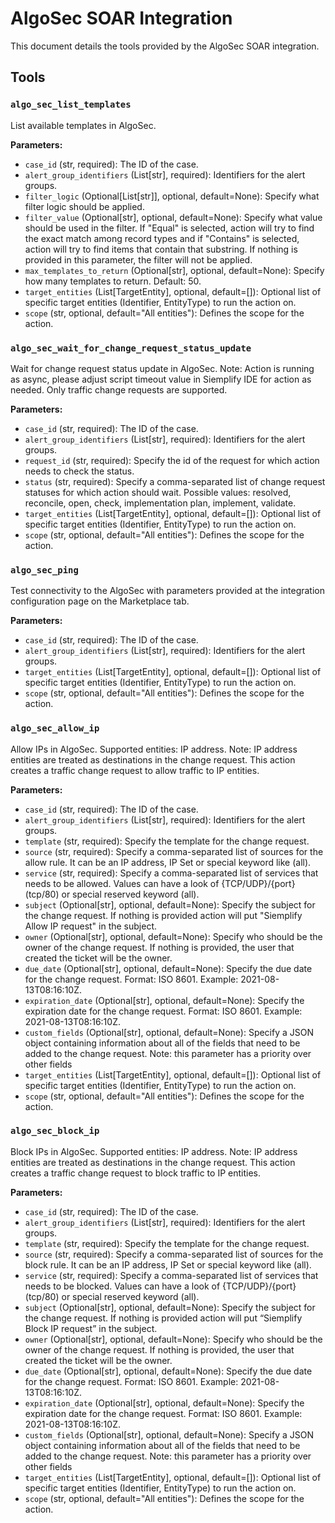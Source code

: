 # AlgoSec SOAR Integration

This document details the tools provided by the AlgoSec SOAR integration.

## Tools

### `algo_sec_list_templates`

List available templates in AlgoSec.

**Parameters:**

*   `case_id` (str, required): The ID of the case.
*   `alert_group_identifiers` (List[str], required): Identifiers for the alert groups.
*   `filter_logic` (Optional[List[str]], optional, default=None): Specify what filter logic should be applied.
*   `filter_value` (Optional[str], optional, default=None): Specify what value should be used in the filter. If "Equal" is selected, action will try to find the exact match among record types and if "Contains" is selected, action will try to find items that contain that substring. If nothing is provided in this parameter, the filter will not be applied.
*   `max_templates_to_return` (Optional[str], optional, default=None): Specify how many templates to return. Default: 50.
*   `target_entities` (List[TargetEntity], optional, default=[]): Optional list of specific target entities (Identifier, EntityType) to run the action on.
*   `scope` (str, optional, default="All entities"): Defines the scope for the action.

### `algo_sec_wait_for_change_request_status_update`

Wait for change request status update in AlgoSec. Note: Action is running as async, please adjust script timeout value in Siemplify IDE for action as needed. Only traffic change requests are supported.

**Parameters:**

*   `case_id` (str, required): The ID of the case.
*   `alert_group_identifiers` (List[str], required): Identifiers for the alert groups.
*   `request_id` (str, required): Specify the id of the request for which action needs to check the status.
*   `status` (str, required): Specify a comma-separated list of change request statuses for which action should wait. Possible values: resolved, reconcile, open, check, implementation plan, implement, validate.
*   `target_entities` (List[TargetEntity], optional, default=[]): Optional list of specific target entities (Identifier, EntityType) to run the action on.
*   `scope` (str, optional, default="All entities"): Defines the scope for the action.

### `algo_sec_ping`

Test connectivity to the AlgoSec with parameters provided at the integration configuration page on the Marketplace tab.

**Parameters:**

*   `case_id` (str, required): The ID of the case.
*   `alert_group_identifiers` (List[str], required): Identifiers for the alert groups.
*   `target_entities` (List[TargetEntity], optional, default=[]): Optional list of specific target entities (Identifier, EntityType) to run the action on.
*   `scope` (str, optional, default="All entities"): Defines the scope for the action.

### `algo_sec_allow_ip`

Allow IPs in AlgoSec. Supported entities: IP address. Note: IP address entities are treated as destinations in the change request. This action creates a traffic change request to allow traffic to IP entities.

**Parameters:**

*   `case_id` (str, required): The ID of the case.
*   `alert_group_identifiers` (List[str], required): Identifiers for the alert groups.
*   `template` (str, required): Specify the template for the change request.
*   `source` (str, required): Specify a comma-separated list of sources for the allow rule. It can be an IP address, IP Set or special keyword like (all).
*   `service` (str, required): Specify a comma-separated list of services that needs to be allowed. Values can have a look of {TCP/UDP}/{port} (tcp/80) or special reserved keyword (all).
*   `subject` (Optional[str], optional, default=None): Specify the subject for the change request. If nothing is provided action will put "Siemplify Allow IP request" in the subject.
*   `owner` (Optional[str], optional, default=None): Specify who should be the owner of the change request. If nothing is provided, the user that created the ticket will be the owner.
*   `due_date` (Optional[str], optional, default=None): Specify the due date for the change request. Format: ISO 8601. Example: 2021-08-13T08:16:10Z.
*   `expiration_date` (Optional[str], optional, default=None): Specify the expiration date for the change request. Format: ISO 8601. Example: 2021-08-13T08:16:10Z.
*   `custom_fields` (Optional[str], optional, default=None): Specify a JSON object containing information about all of the fields that need to be added to the change request. Note: this parameter has a priority over other fields
*   `target_entities` (List[TargetEntity], optional, default=[]): Optional list of specific target entities (Identifier, EntityType) to run the action on.
*   `scope` (str, optional, default="All entities"): Defines the scope for the action.

### `algo_sec_block_ip`

Block IPs in AlgoSec. Supported entities: IP address. Note: IP address entities are treated as destinations in the change request. This action creates a traffic change request to block traffic to IP entities.

**Parameters:**

*   `case_id` (str, required): The ID of the case.
*   `alert_group_identifiers` (List[str], required): Identifiers for the alert groups.
*   `template` (str, required): Specify the template for the change request.
*   `source` (str, required): Specify a comma-separated list of sources for the block rule. It can be an IP address, IP Set or special keyword like (all).
*   `service` (str, required): Specify a comma-separated list of services that needs to be blocked. Values can have a look of {TCP/UDP}/{port} (tcp/80) or special reserved keyword (all).
*   `subject` (Optional[str], optional, default=None): Specify the subject for the change request. If nothing is provided action will put “Siemplify Block IP request” in the subject.
*   `owner` (Optional[str], optional, default=None): Specify who should be the owner of the change request. If nothing is provided, the user that created the ticket will be the owner.
*   `due_date` (Optional[str], optional, default=None): Specify the due date for the change request. Format: ISO 8601. Example: 2021-08-13T08:16:10Z.
*   `expiration_date` (Optional[str], optional, default=None): Specify the expiration date for the change request. Format: ISO 8601. Example: 2021-08-13T08:16:10Z.
*   `custom_fields` (Optional[str], optional, default=None): Specify a JSON object containing information about all of the fields that need to be added to the change request. Note: this parameter has a priority over other fields
*   `target_entities` (List[TargetEntity], optional, default=[]): Optional list of specific target entities (Identifier, EntityType) to run the action on.
*   `scope` (str, optional, default="All entities"): Defines the scope for the action.
